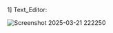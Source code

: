 1] Text_Editor:

![Screenshot 2025-03-21 222250](https://github.com/user-attachments/assets/3fd242b6-7b8f-4a33-8df3-3778996119ba)
